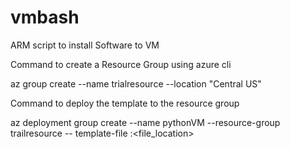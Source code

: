 # vmbash
ARM script to install Software to VM


Command to create a Resource Group using azure cli

az group create --name trialresource --location "Central US"

Command to deploy the template to the resource group

az deployment group create --name pythonVM --resource-group trailresource -- template-file :<file_location>
